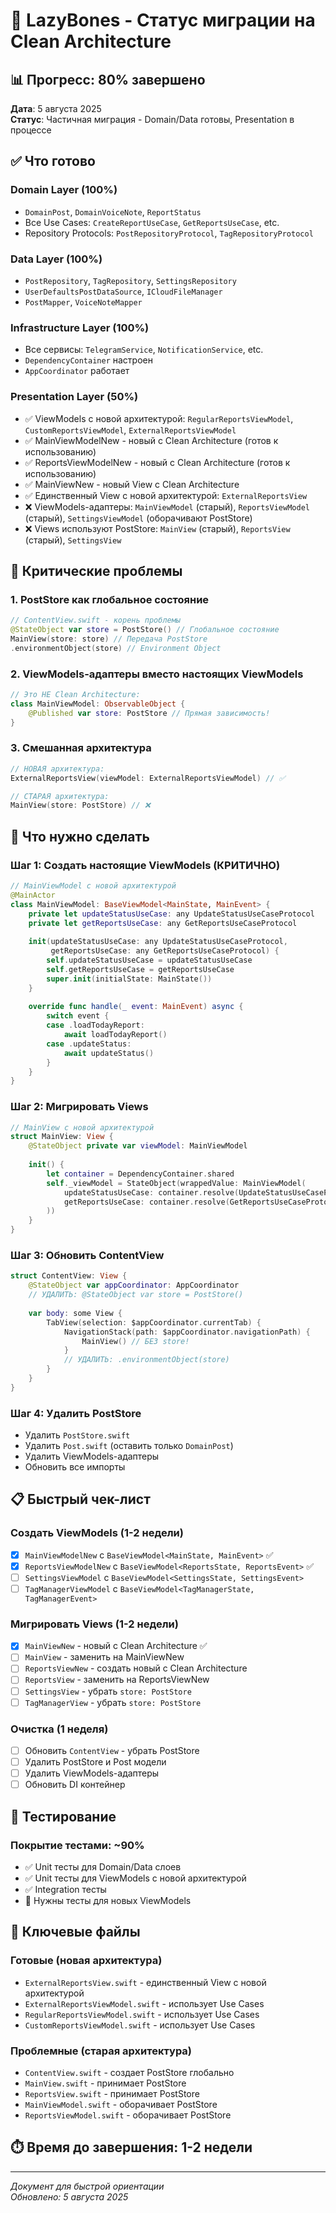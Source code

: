 # 🚀 LazyBones - Статус миграции на Clean Architecture

## 📊 Прогресс: 80% завершено

**Дата**: 5 августа 2025  
**Статус**: Частичная миграция - Domain/Data готовы, Presentation в процессе

## ✅ Что готово

### Domain Layer (100%)
- `DomainPost`, `DomainVoiceNote`, `ReportStatus`
- Все Use Cases: `CreateReportUseCase`, `GetReportsUseCase`, etc.
- Repository Protocols: `PostRepositoryProtocol`, `TagRepositoryProtocol`

### Data Layer (100%)
- `PostRepository`, `TagRepository`, `SettingsRepository`
- `UserDefaultsPostDataSource`, `ICloudFileManager`
- `PostMapper`, `VoiceNoteMapper`

### Infrastructure Layer (100%)
- Все сервисы: `TelegramService`, `NotificationService`, etc.
- `DependencyContainer` настроен
- `AppCoordinator` работает

### Presentation Layer (50%)
- ✅ ViewModels с новой архитектурой: `RegularReportsViewModel`, `CustomReportsViewModel`, `ExternalReportsViewModel`
- ✅ MainViewModelNew - новый с Clean Architecture (готов к использованию)
- ✅ ReportsViewModelNew - новый с Clean Architecture (готов к использованию)
- ✅ MainViewNew - новый View с Clean Architecture
- ✅ Единственный View с новой архитектурой: `ExternalReportsView`
- ❌ ViewModels-адаптеры: `MainViewModel` (старый), `ReportsViewModel` (старый), `SettingsViewModel` (оборачивают PostStore)
- ❌ Views используют PostStore: `MainView` (старый), `ReportsView` (старый), `SettingsView`

## 🚨 Критические проблемы

### 1. PostStore как глобальное состояние
```swift
// ContentView.swift - корень проблемы
@StateObject var store = PostStore() // Глобальное состояние
MainView(store: store) // Передача PostStore
.environmentObject(store) // Environment Object
```

### 2. ViewModels-адаптеры вместо настоящих ViewModels
```swift
// Это НЕ Clean Architecture:
class MainViewModel: ObservableObject {
    @Published var store: PostStore // Прямая зависимость!
}
```

### 3. Смешанная архитектура
```swift
// НОВАЯ архитектура:
ExternalReportsView(viewModel: ExternalReportsViewModel) // ✅

// СТАРАЯ архитектура:
MainView(store: PostStore) // ❌
```

## 🎯 Что нужно сделать

### Шаг 1: Создать настоящие ViewModels (КРИТИЧНО)
```swift
// MainViewModel с новой архитектурой
@MainActor
class MainViewModel: BaseViewModel<MainState, MainEvent> {
    private let updateStatusUseCase: any UpdateStatusUseCaseProtocol
    private let getReportsUseCase: any GetReportsUseCaseProtocol
    
    init(updateStatusUseCase: any UpdateStatusUseCaseProtocol,
         getReportsUseCase: any GetReportsUseCaseProtocol) {
        self.updateStatusUseCase = updateStatusUseCase
        self.getReportsUseCase = getReportsUseCase
        super.init(initialState: MainState())
    }
    
    override func handle(_ event: MainEvent) async {
        switch event {
        case .loadTodayReport:
            await loadTodayReport()
        case .updateStatus:
            await updateStatus()
        }
    }
}
```

### Шаг 2: Мигрировать Views
```swift
// MainView с новой архитектурой
struct MainView: View {
    @StateObject private var viewModel: MainViewModel
    
    init() {
        let container = DependencyContainer.shared
        self._viewModel = StateObject(wrappedValue: MainViewModel(
            updateStatusUseCase: container.resolve(UpdateStatusUseCaseProtocol.self)!,
            getReportsUseCase: container.resolve(GetReportsUseCaseProtocol.self)!
        ))
    }
}
```

### Шаг 3: Обновить ContentView
```swift
struct ContentView: View {
    @StateObject var appCoordinator: AppCoordinator
    // УДАЛИТЬ: @StateObject var store = PostStore()
    
    var body: some View {
        TabView(selection: $appCoordinator.currentTab) {
            NavigationStack(path: $appCoordinator.navigationPath) {
                MainView() // БЕЗ store!
            }
            // УДАЛИТЬ: .environmentObject(store)
        }
    }
}
```

### Шаг 4: Удалить PostStore
- Удалить `PostStore.swift`
- Удалить `Post.swift` (оставить только `DomainPost`)
- Удалить ViewModels-адаптеры
- Обновить все импорты

## 📋 Быстрый чек-лист

### Создать ViewModels (1-2 недели)
- [x] `MainViewModelNew` с `BaseViewModel<MainState, MainEvent>` ✅
- [x] `ReportsViewModelNew` с `BaseViewModel<ReportsState, ReportsEvent>` ✅
- [ ] `SettingsViewModel` с `BaseViewModel<SettingsState, SettingsEvent>`
- [ ] `TagManagerViewModel` с `BaseViewModel<TagManagerState, TagManagerEvent>`

### Мигрировать Views (1-2 недели)
- [x] `MainViewNew` - новый с Clean Architecture ✅
- [ ] `MainView` - заменить на MainViewNew
- [ ] `ReportsViewNew` - создать новый с Clean Architecture
- [ ] `ReportsView` - заменить на ReportsViewNew
- [ ] `SettingsView` - убрать `store: PostStore`
- [ ] `TagManagerView` - убрать `store: PostStore`

### Очистка (1 неделя)
- [ ] Обновить `ContentView` - убрать PostStore
- [ ] Удалить PostStore и Post модели
- [ ] Удалить ViewModels-адаптеры
- [ ] Обновить DI контейнер

## 🧪 Тестирование

### Покрытие тестами: ~90%
- ✅ Unit тесты для Domain/Data слоев
- ✅ Unit тесты для ViewModels с новой архитектурой
- ✅ Integration тесты
- 🔄 Нужны тесты для новых ViewModels

## 📁 Ключевые файлы

### Готовые (новая архитектура)
- `ExternalReportsView.swift` - единственный View с новой архитектурой
- `ExternalReportsViewModel.swift` - использует Use Cases
- `RegularReportsViewModel.swift` - использует Use Cases
- `CustomReportsViewModel.swift` - использует Use Cases

### Проблемные (старая архитектура)
- `ContentView.swift` - создает PostStore глобально
- `MainView.swift` - принимает PostStore
- `ReportsView.swift` - принимает PostStore
- `MainViewModel.swift` - оборачивает PostStore
- `ReportsViewModel.swift` - оборачивает PostStore

## ⏱️ Время до завершения: 1-2 недели

---

*Документ для быстрой ориентации*  
*Обновлено: 5 августа 2025* 